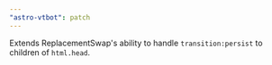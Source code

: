 ```yaml
---
"astro-vtbot": patch
---
```


Extends ReplacementSwap's ability to handle `transition:persist` to children of `html.head`.

